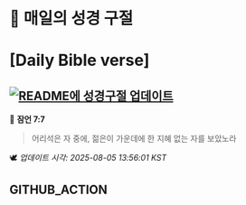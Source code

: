 # 🙏 매일의 성경 구절
# [Daily Bible verse]
## [![README에 성경구절 업데이트](https://github.com/DONGSUKA/first_test/actions/workflows/update-readme-bible.yml/badge.svg)](https://github.com/DONGSUKA/first_test/actions/workflows/update-readme-bible.yml)
<!-- START_BIBLE_VERSE -->
📖 **잠언 7:7**
> 어리석은 자 중에, 젊은이 가운데에 한 지혜 없는 자를 보았노라

🕊️ _업데이트 시각: 2025-08-05 13:56:01 KST_
  <!-- END_BIBLE_VERSE -->
## GITHUB_ACTION
